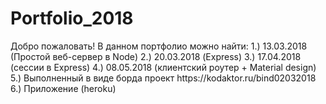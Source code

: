 <h1>Portfolio_2018</h1>
Добро пожаловать!
В данном портфолио можно найти:
1.) 13.03.2018  (Простой веб-сервер в Node)
2.) 20.03.2018 (Express)
3.) 17.04.2018 (сессии в Express)
4.) 08.05.2018 (клиентский роутер + Material design)
5.) Выполненный в виде борда проект https://kodaktor.ru/bind02032018
6.) Приложение (heroku)
